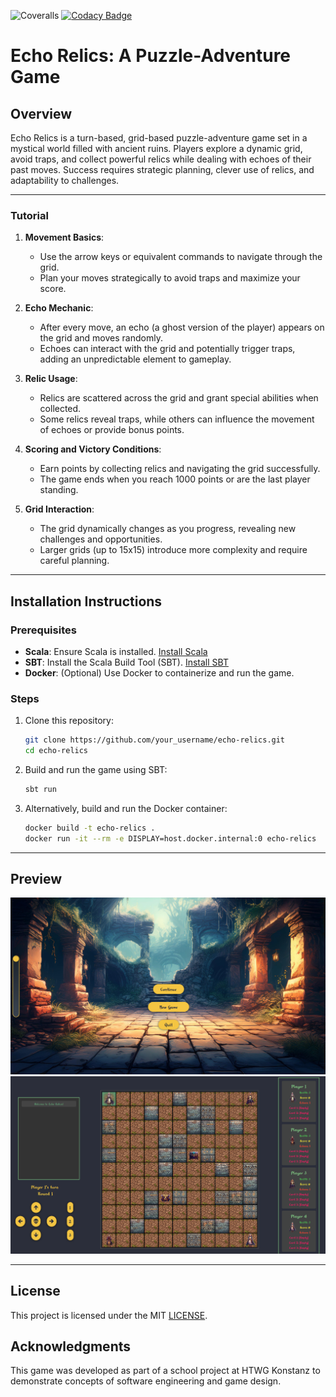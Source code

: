 
![Coveralls](https://img.shields.io/coverallsCoverage/github/MomdAli/EchoRelics)
[![Codacy Badge](https://app.codacy.com/project/badge/Grade/e684383e6c3e473f9cffa11a78e7855e)](https://app.codacy.com/gh/MomdAli/EchoRelics/dashboard?utm_source=gh&utm_medium=referral&utm_content=&utm_campaign=Badge_grade)


# Echo Relics: A Puzzle-Adventure Game

## Overview

Echo Relics is a turn-based, grid-based puzzle-adventure game set in a mystical world filled with ancient ruins. Players explore a dynamic grid, avoid traps, and collect powerful relics while dealing with echoes of their past moves. Success requires strategic planning, clever use of relics, and adaptability to challenges.

---


### **Tutorial**

1. **Movement Basics**:
   - Use the arrow keys or equivalent commands to navigate through the grid.
   - Plan your moves strategically to avoid traps and maximize your score.

2. **Echo Mechanic**:
   - After every move, an echo (a ghost version of the player) appears on the grid and moves randomly.
   - Echoes can interact with the grid and potentially trigger traps, adding an unpredictable element to gameplay.

3. **Relic Usage**:
   - Relics are scattered across the grid and grant special abilities when collected.
   - Some relics reveal traps, while others can influence the movement of echoes or provide bonus points.

4. **Scoring and Victory Conditions**:
   - Earn points by collecting relics and navigating the grid successfully.
   - The game ends when you reach 1000 points or are the last player standing.

5. **Grid Interaction**:
   - The grid dynamically changes as you progress, revealing new challenges and opportunities.
   - Larger grids (up to 15x15) introduce more complexity and require careful planning.

---

## Installation Instructions

### Prerequisites

- **Scala**: Ensure Scala is installed. [Install Scala](https://www.scala-lang.org/download/)
- **SBT**: Install the Scala Build Tool (SBT). [Install SBT](https://www.scala-sbt.org/)
- **Docker**: (Optional) Use Docker to containerize and run the game.

### Steps

1. Clone this repository:
   ```bash
   git clone https://github.com/your_username/echo-relics.git
   cd echo-relics
   ```

2. Build and run the game using SBT:
   ```bash
   sbt run
   ```

3. Alternatively, build and run the Docker container:
   ```bash
   docker build -t echo-relics .
   docker run -it --rm -e DISPLAY=host.docker.internal:0 echo-relics
   ```

---

## Preview

![Echo Relics Preview 1](images/Preview-1.png)
![Echo Relics Preview 2](images/Preview-2.png)

---

## License

This project is licensed under the MIT [LICENSE](LICENSE).

## Acknowledgments

This game was developed as part of a school project at HTWG Konstanz to demonstrate concepts of software engineering and game design.
